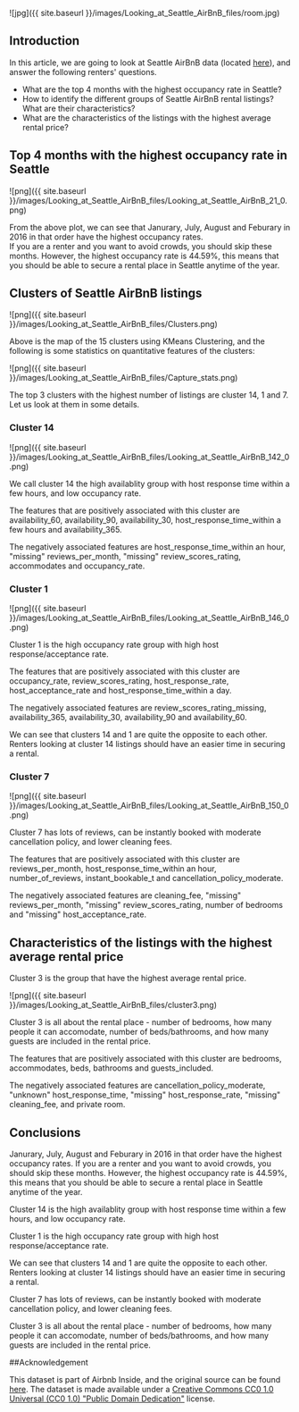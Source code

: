 ![jpg]({{ site.baseurl }}/images/Looking_at_Seattle_AirBnB_files/room.jpg)

## Introduction

In this article, we are going to look at Seattle AirBnB data (located [here](https://www.kaggle.com/airbnb/seattle/data)), and answer the following renters' questions.   

  * What are the top 4 months with the highest occupancy rate in Seattle?
  * How to identify the different groups of Seattle AirBnB rental listings?  What are their characteristics?
  * What are the characteristics of the listings with the highest average rental price?

## Top 4 months with the highest occupancy rate in Seattle

![png]({{ site.baseurl }}/images/Looking_at_Seattle_AirBnB_files/Looking_at_Seattle_AirBnB_21_0.png)

From the above plot, we can see that Janurary, July, August and Feburary in 2016 in that order have the highest occupancy rates.  
If you are a renter and you want to avoid crowds, you should skip these months.   However, the highest occupancy rate is 44.59%, this means that you should be able to secure a rental place in Seattle anytime of the year.

## Clusters of Seattle AirBnB listings

![png]({{ site.baseurl }}/images/Looking_at_Seattle_AirBnB_files/Clusters.png)

Above is the map of the 15 clusters using KMeans Clustering, and the following is some statistics on quantitative features of the clusters:

![png]({{ site.baseurl }}/images/Looking_at_Seattle_AirBnB_files/Capture_stats.png)

The top 3 clusters with the highest number of listings are cluster 14, 1 and 7.  Let us look at them in some details.

### Cluster 14

![png]({{ site.baseurl }}/images/Looking_at_Seattle_AirBnB_files/Looking_at_Seattle_AirBnB_142_0.png)

We call cluster 14 the high availablity group with host response time within a few hours, and low occupancy rate.   

The features that are positively associated with this cluster are availability_60, availability_90, availability_30, host_response_time_within a few hours and availability_365.   

The negatively associated features are  host_response_time_within an hour, "missing" reviews_per_month,
"missing" review_scores_rating, accommodates and occupancy_rate.


### Cluster 1

![png]({{ site.baseurl }}/images/Looking_at_Seattle_AirBnB_files/Looking_at_Seattle_AirBnB_146_0.png)

Cluster 1 is the high occupancy rate group with high host response/acceptance rate.   

The features that are positively associated with this cluster are occupancy_rate, review_scores_rating, host_response_rate, host_acceptance_rate and host_response_time_within a day.   

The negatively associated features are review_scores_rating_missing, availability_365,
availability_30, availability_90 and availability_60.   

We can see that clusters 14 and 1 are quite the opposite to each other.  Renters looking at cluster 14 listings should have an easier time in securing a rental.

### Cluster 7

![png]({{ site.baseurl }}/images/Looking_at_Seattle_AirBnB_files/Looking_at_Seattle_AirBnB_150_0.png)

Cluster 7 has lots of reviews, can be instantly booked with moderate cancellation policy, and lower cleaning fees.   

The features that are positively associated with this cluster are reviews_per_month, host_response_time_within an hour, number_of_reviews, instant_bookable_t and cancellation_policy_moderate.   

The negatively associated features are  cleaning_fee, "missing" reviews_per_month,
"missing" review_scores_rating, number of bedrooms and "missing" host_acceptance_rate.   


## Characteristics of the listings with the highest average rental price

Cluster 3 is the group that have the highest average rental price.

![png]({{ site.baseurl }}/images/Looking_at_Seattle_AirBnB_files/cluster3.png)

Cluster 3 is all about the rental place - number of bedrooms, how many people it can accomodate, number of beds/bathrooms, and how many guests are included in the rental price.   

The features that are positively associated with this cluster are bedrooms, accommodates, beds, bathrooms and guests_included.   

The negatively associated features are cancellation_policy_moderate, "unknown" host_response_time, "missing" host_response_rate, "missing" cleaning_fee, and private room.   

## Conclusions

Janurary, July, August and Feburary in 2016 in that order have the highest occupancy rates. If you are a renter and you want to avoid crowds, you should skip these months.   However, the highest occupancy rate is 44.59%, this means that you should be able to secure a rental place in Seattle anytime of the year.   

Cluster 14 is the high availablity group with host response time within a few hours, and low occupancy rate.   

Cluster 1 is the high occupancy rate group with high host response/acceptance rate.   

We can see that clusters 14 and 1 are quite the opposite to each other. Renters looking at cluster 14 listings should have an easier time in securing a rental.

Cluster 7 has lots of reviews, can be instantly booked with moderate cancellation policy, and lower cleaning fees.

Cluster 3 is all about the rental place - number of bedrooms, how many people it can accomodate, number of beds/bathrooms, and how many guests are included in the rental price.

##Acknowledgement

This dataset is part of Airbnb Inside, and the original source can be found [here](http://insideairbnb.com/get-the-data.html).  The dataset is made available under a [Creative Commons CC0 1.0 Universal (CC0 1.0) "Public Domain Dedication"](http://creativecommons.org/publicdomain/zero/1.0/) license.

